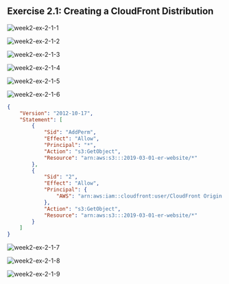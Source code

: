 ## Exercise 2.1: Creating a CloudFront Distribution

![week2-ex-2-1-1](week2-ex-2-1-1.png)

![week2-ex-2-1-2](week2-ex-2-1-2.png)

![week2-ex-2-1-3](week2-ex-2-1-3.png)

![week2-ex-2-1-4](week2-ex-2-1-4.png)

![week2-ex-2-1-5](week2-ex-2-1-5.png)

![week2-ex-2-1-6](week2-ex-2-1-6.png)

```json
{
    "Version": "2012-10-17",
    "Statement": [
        {
            "Sid": "AddPerm",
            "Effect": "Allow",
            "Principal": "*",
            "Action": "s3:GetObject",
            "Resource": "arn:aws:s3:::2019-03-01-er-website/*"
        },
        {
            "Sid": "2",
            "Effect": "Allow",
            "Principal": {
                "AWS": "arn:aws:iam::cloudfront:user/CloudFront Origin Access Identity E1KO2GAPIWFF7X"
            },
            "Action": "s3:GetObject",
            "Resource": "arn:aws:s3:::2019-03-01-er-website/*"
        }
    ]
}
```

![week2-ex-2-1-7](week2-ex-2-1-7.png)

![week2-ex-2-1-8](week2-ex-2-1-8.png)

![week2-ex-2-1-9](week2-ex-2-1-9.png)